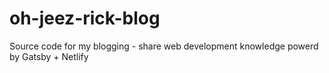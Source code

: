 # oh-jeez-rick-blog

Source code for my blogging - share web development knowledge powerd by Gatsby + Netlify
